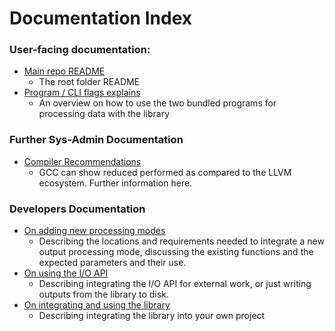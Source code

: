 # Documentation Index

### User-facing documentation:
- [Main repo README](../README.md)
	- The root folder README
- [Program / CLI flags explains](./README_CLI.md)
	- An overview on how to use the two bundled programs for processing data with the library

### Further Sys-Admin Documentation
- [Compiler Recommendations](./COMPILERS.md)
	- GCC can show reduced performed as compared to the LLVM ecosystem. Further information here.

### Developers Documentation
- [On adding new processing modes](./NEW_PROCESSING_MODE.md)
	- Describing the locations and requirements needed to integrate a new output processing mode, discussing the existing functions and the
	  expected parameters and their use.
- [On using the I/O API](./README_io.md)
	- Describing integrating the I/O API for external work, or just writing outputs from the library to disk.
- [On integrating and using the library](./README_INTEGRATION.md)
	- Describing integrating the library into your own project